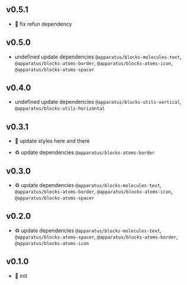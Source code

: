 ## v0.5.1

* 🐞 fix refun dependency

## v0.5.0

* undefined update dependencies `@apparatus/blocks-molecules-text`, `@apparatus/blocks-atoms-border`, `@apparatus/blocks-atoms-icon`, `@apparatus/blocks-atoms-spacer`

## v0.4.0

* undefined update dependencies `@apparatus/blocks-utils-vertical`, `@apparatus/blocks-utils-horizontal`

## v0.3.1

* 🐞 update styles here and there

* ♻️ update dependencies `@apparatus/blocks-atoms-border`

## v0.3.0

* ♻️ update dependencies `@apparatus/blocks-molecules-text`, `@apparatus/blocks-atoms-border`, `@apparatus/blocks-atoms-icon`, `@apparatus/blocks-atoms-spacer`

## v0.2.0

* ♻️ update dependencies `@apparatus/blocks-molecules-text`, `@apparatus/blocks-atoms-spacer`, `@apparatus/blocks-atoms-border`, `@apparatus/blocks-atoms-icon`

## v0.1.0

* 🐣 init
